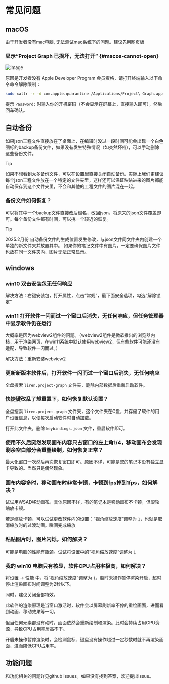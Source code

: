 # 常见问题

## macOS

由于开发者没有mac电脑, 无法测试mac系统下的问题。建议先用网页版

### 显示“Project Graph 已损坏，无法打开” {#macos-cannot-open}

![image](https://s2.loli.net/2024/12/14/1YmknvPljQyR98U.png)

原因是开发者没有 Apple Developer Program 会员资格，请打开终端输入以下命令命令解除限制：

```bash
sudo xattr -r -d com.apple.quarantine /Applications/Project\ Graph.app
```

提示 `Password:` 时输入你的开机密码（不会显示在屏幕上，直接输入即可），然后回车确认。

## 自动备份

如果json工程文件直接放在了桌面上，在编辑时没过一段时间可能会出现一个白色图标的backup备份文件，如果没有发生特殊情况（如突然坏档），可以手动删除这些备份文件。

> [!TIP]
> 如果不想看到太多备份文件，可以在设置里直接关闭自动备份。实际上我们更建议每个json工程文件放在一个特定的文件夹里，这样还可以保证粘贴进来的图片都能自动保存到这个文件夹里，不会和其他的工程文件的图片混在一起。

### 备份文件如何恢复？

可以将其中一个backup文件直接改后缀名，改回json，将原来的json文件覆盖即可。每个备份文件都有时间，可以挑一个较近的恢复。

> [!TIP]
> 2025.2月份 自动备份文件的生成位置发生修改，与json文件同文件夹内创建一个单独的新文件夹并放置其中。
> 如果你的笔记文件中有图片，一定要确保图片文件也放在同一文件夹内，图片无法正常显示。

## windows

### win10 双击安装包无任何响应

解决方法：右键安装包，打开属性，点击“常规”，最下面安全选项，勾选“解除锁定”

### win11 打开软件一闪而过一个窗口后消失，无任何响应，但任务管理器中显示软件仍在运行

大概率是因为webview2组件的问题。（webview2组件是微软推出的浏览器内核，用于渲染网页，在win11系统中默认使用webview2，但有些软件可能还没有适配，导致软件一闪而过。）

解决方法：重新安装webview2

### 更新新版本软件后，打开软件一闪而过一个窗口后消失，无任何响应

全盘搜索 `liren.project-graph` 文件夹，删除内部数据后重新启动软件。

### 快捷键改乱了想重置下，如何恢复默认设置？

全盘搜索 `liren.project-graph` 文件夹，这个文件夹在C盘，并存储了软件的用户设置信息，以便每次启动软件时自动加载。

打开此文件夹，删除 `keybindings.json` 文件，重启软件即可。

### 使用不久后突然发现画布内容只占窗口的左上角1/4，移动画布会发现剩余空白部分会重叠绘制，如何恢复正常？

最大化窗口一次然后再次恢复窗口即可。原因不详，可能是您的笔记本没有独立显卡导致的。当然只是偶然现象。

### 画布内容多时，移动画布时非常卡顿，卡顿到fps掉到1fps，如何解决？

试试用WSAD移动画布。具体原因不详，有的笔记本是移动画布不卡顿，但滚轮缩放卡顿。

若是缩放卡顿，可以试试更改软件内的设置：“视角缩放速度”调整为 `1`，也就是取消缩放时的过渡动画。瞬间完成缩放

### 粘贴图片时，图片闪烁，如何解决？

可能是电脑的性能有瓶颈。试试将设置中的“视角缩放速度”调整为 `1`

### 我的 win10 电脑只有核显，软件CPU占用率极高，如何解决？

将设置 -> 性能 中，将“视角缩放速度”调整为 `1`，超时未操作暂停渲染开启，超时停止渲染画布时间调整为2秒以下。

同时，建议关闭全部特效。

此软件的渲染原理是当窗口激活时，软件会以屏幕刷新率不停的重绘画面，进而看到动画、移动效果等一切。

但当任何元素都没有动时，画面依然会重新绘制和渲染。此时会持续占用CPU资源，导致CPU占用率居高不下。

开启未操作暂停渲染时，会检测鼠标、键盘没有操作超过一定秒数时就不再渲染画面，进而降低CPU占用率。

## 功能问题

和功能相关的问题详见github issues。如果没有找到答案，欢迎提出issue。
